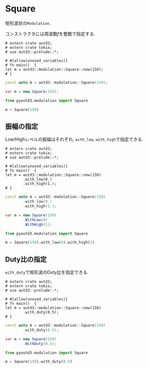 # Square

矩形波状の`Modulation`.

コンストラクタには周波数$f$を整数で指定する.

```rust,edition2021
# extern crate autd3;
# extern crate tokio;
# use autd3::prelude::*;

# #[allow(unused_variables)]
# fn main()  {
let m = autd3::modulation::Square::new(150);
# }
```

```cpp
const auto m = autd3::modulation::Square(150);
```

```cs
var m = new Square(150);
```

```python
from pyautd3.modulation import Square

m = Square(150)
```

## 振幅の指定

Low/Highレベルの振幅はそれぞれ, `with_low`, `with_high`で指定できる.


```rust,edition2021
# extern crate autd3;
# extern crate tokio;
# use autd3::prelude::*;

# #[allow(unused_variables)]
# fn main()  {
let m = autd3::modulation::Square::new(150)
        .with_low(0.)
        .with_high(1.);
# }
```

```cpp
const auto m = autd3::modulation::Square(150)
        .with_low(0.)
        .with_high(1.);
```

```cs
var m = new Square(150)
        .WithLow(0)
        .WithHigh(1);
```

```python
from pyautd3.modulation import Square

m = Square(150).with_low(0).with_high(1)
```

## Duty比の指定

`with_duty`で矩形波のDuty比を指定できる.

```rust,edition2021
# extern crate autd3;
# extern crate tokio;
# use autd3::prelude::*;

# #[allow(unused_variables)]
# fn main()  {
let m = autd3::modulation::Square::new(150)
        .with_duty(0.5);
# }
```

```cpp
const auto m = autd3::modulation::Square(150)
        .with_duty(0.5);
```

```cs
var m = new Square(150)
        .WithDuty(0.5);
```

```python
from pyautd3.modulation import Square

m = Square(150).with_duty(0.5)
```